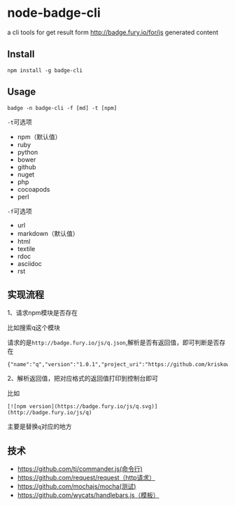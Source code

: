 node-badge-cli
==============

a cli tools for get result form http://badge.fury.io/for/js generated content

## Install 

```
npm install -g badge-cli
```

## Usage 

```
badge -n badge-cli -f [md] -t [npm] 
```


`-t`可选项

- npm（默认值）
- ruby    
- python    
- bower    
- github    
- nuget    
- php    
- cocoapods    
- perl  


`-f`可选项

- url
- markdown（默认值）
- html
- textile
- rdoc
- asciidoc
- rst
 
## 实现流程


1、请求npm模块是否存在

比如搜索q这个模块

请求的是`http://badge.fury.io/js/q.json`,解析是否有返回值，即可判断是否存在

```
{"name":"q","version":"1.0.1","project_uri":"https://github.com/kriskowal","homepage_uri":"https://github.com/kriskowal/q","source_code_uri":"git://github.com/kriskowal/q.git"}
```

2、解析返回值，把对应格式的返回值打印到控制台即可

比如

```
[![npm version](https://badge.fury.io/js/q.svg)](http://badge.fury.io/js/q)
```

主要是替换`q`对应的地方

## 技术

- https://github.com/tj/commander.js(命令行)
- https://github.com/request/request（http请求）
- https://github.com/mochajs/mocha(测试)
- https://github.com/wycats/handlebars.js（模板）

